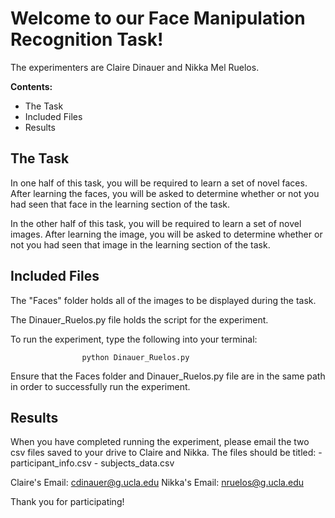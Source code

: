 #  Welcome to our Face Manipulation Recognition Task!
 
 The experimenters are Claire Dinauer and Nikka Mel Ruelos.
 
**Contents:**
 * The Task
 * Included Files
 * Results

 ## The Task

 In one half of this task, you will be required to learn a set of novel faces.
 After learning the faces, you will be asked to determine whether or not you had
 seen that face in the learning section of the task.

 In the other half of this task, you will be required to learn a set of novel images.
 After learning the image, you will be asked to determine whether or not you had
 seen that image in the learning section of the task.


 ## Included Files
 The "Faces" folder holds all of the images to be displayed during the task.

 The Dinauer_Ruelos.py file holds the script for the experiment.

 To run the experiment, type the following into your terminal:

                    python Dinauer_Ruelos.py

 Ensure that the Faces folder and Dinauer_Ruelos.py file are in the same path
 in order to successfully run the experiment.


## Results
 When you have completed running the experiment, please email the two csv
 files saved to your drive to Claire and Nikka. The files should be titled:
    - participant_info.csv
    - subjects_data.csv

 Claire's Email: cdinauer@g.ucla.edu
 Nikka's Email: nruelos@g.ucla.edu

Thank you for participating!
